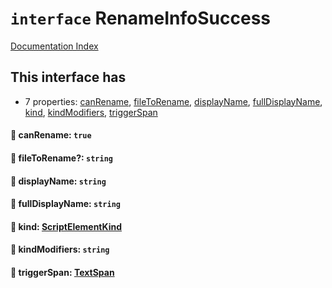 # `interface` RenameInfoSuccess

[Documentation Index](../README.md)

## This interface has

- 7 properties:
[canRename](#-canrename-true),
[fileToRename](#-filetorename-string),
[displayName](#-displayname-string),
[fullDisplayName](#-fulldisplayname-string),
[kind](#-kind-scriptelementkind),
[kindModifiers](#-kindmodifiers-string),
[triggerSpan](#-triggerspan-textspan)


#### 📄 canRename: `true`



#### 📄 fileToRename?: `string`



#### 📄 displayName: `string`



#### 📄 fullDisplayName: `string`



#### 📄 kind: [ScriptElementKind](../enum.ScriptElementKind/README.md)



#### 📄 kindModifiers: `string`



#### 📄 triggerSpan: [TextSpan](../interface.TextSpan/README.md)




